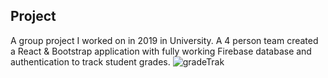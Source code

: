 ## Project

A group project I worked on in 2019 in University. A 4 person team created a React & Bootstrap application with fully working Firebase database and authentication to track student grades. ![gradeTrak](https://github.com/user-attachments/assets/be3d2582-0f5d-43f5-862e-931c9288e9cd)
